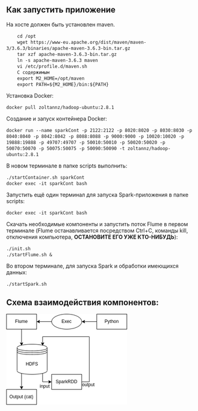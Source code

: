 ## Как запустить приложение

На хосте должен быть установлен maven.
```shell
    cd /opt
    wget https://www-eu.apache.org/dist/maven/maven-3/3.6.3/binaries/apache-maven-3.6.3-bin.tar.gz
    tar xzf apache-maven-3.6.3-bin.tar.gz
    ln -s apache-maven-3.6.3 maven
    vi /etc/profile.d/maven.sh
    С содержимым
    export M2_HOME=/opt/maven
    export PATH=${M2_HOME}/bin:${PATH}
```

Установка Docker:
```shell
docker pull zoltannz/hadoop-ubuntu:2.8.1
```

Создание и запуск контейнера Docker:
```shell
docker run --name sparkCont -p 2122:2122 -p 8020:8020 -p 8030:8030 -p 8040:8040 -p 8042:8042 -p 8088:8088 -p 9000:9000 -p 10020:10020 -p 19888:19888 -p 49707:49707 -p 50010:50010 -p 50020:50020 -p 50070:50070 -p 50075:50075 -p 50090:50090 -t zoltannz/hadoop-ubuntu:2.8.1
```

В новом терминале в папке scripts выполнить:
```shell
./startContainer.sh sparkCont
docker exec -it sparkCont bash
```
Запустить ещё один терминал для запуска Spark-приложения в папке scripts:
```shell
docker exec -it sparkCont bash
```

Скачать необходимые компоненты и запустить поток Flume в первом терминале (Flume останавливается посредством Ctrl+C, команды kill, отключения компьютера, **ОСТАНОВИТЕ ЕГО УЖЕ КТО-НИБУДЬ**):
```shell
./init.sh
./startFlume.sh &
```
Во втором терминале, для запуска Spark и обработки имеющихся данных:
```shell
./startSpark.sh
```

## Cхема взаимодействия компонентов:
![Scheme](scheme.png)

